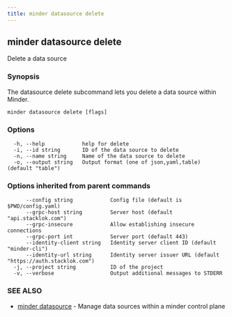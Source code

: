 ```yaml
---
title: minder datasource delete
---
```

## minder datasource delete

Delete a data source

### Synopsis

The datasource delete subcommand lets you delete a data source within Minder.

```
minder datasource delete [flags]
```

### Options

```
  -h, --help            help for delete
  -i, --id string       ID of the data source to delete
  -n, --name string     Name of the data source to delete
  -o, --output string   Output format (one of json,yaml,table) (default "table")
```

### Options inherited from parent commands

```
      --config string            Config file (default is $PWD/config.yaml)
      --grpc-host string         Server host (default "api.stacklok.com")
      --grpc-insecure            Allow establishing insecure connections
      --grpc-port int            Server port (default 443)
      --identity-client string   Identity server client ID (default "minder-cli")
      --identity-url string      Identity server issuer URL (default "https://auth.stacklok.com")
  -j, --project string           ID of the project
  -v, --verbose                  Output additional messages to STDERR
```

### SEE ALSO

* [minder datasource](minder_datasource.md)	 - Manage data sources within a minder control plane

